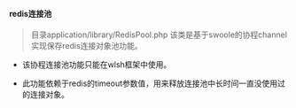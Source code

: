 #### redis连接池

> 目录application/library/RedisPool.php 该类是基于swoole的协程channel实现保存redis连接对象池功能。

* 该协程连接池功能只能在wlsh框架中使用。

* 此功能依赖于redis的timeout参数值，用来释放连接池中长时间一直没使用过的连接对象。
